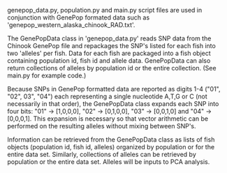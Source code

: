 
genepop_data.py, population.py and main.py script files are used in conjunction 
with GenePop formated data such as 'genepop_western_alaska_chinook_RAD.txt'.

The GenePopData class in 'genepop_data.py' reads SNP data from the Chinook GenePop 
file and repackages the SNP's listed for each fish into two 'alleles' per fish. 
Data for each fish are packaged into a fish object containing population id, 
fish id and allele data. GenePopData can also return collections of alleles 
by population id or the entire collection. (See main.py for example code.)

Because SNPs in GenePop formatted data are reported as digits 1-4 
("01", "02", 03", "04") each representing a single nucleotide A,T,G or C 
(not necessarily in that order), the GenePopData class expands each SNP 
into four bits: "01" -> [1,0,0,0], "02" -> [0,1,0,0], "03" -> [0,0,1,0] 
and "04" -> [0,0,0,1]. This expansion is necessary so that vector arithmetic 
can be performed on the resulting alleles without mixing between SNP's.

Information can be retrieved from the GenePopData class as lists 
of fish objects (population id, fish id, alleles) organized by population 
or for the entire data set. Similarly, collections of alleles can be retrieved 
by population or the entire data set. Alleles will be inputs to PCA analysis.
